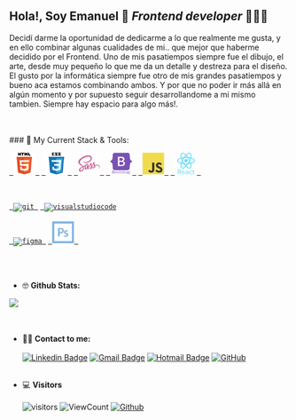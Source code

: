 ## Hola!, Soy Emanuel 👋 <i>Frontend developer</i> 👨🏻‍💻<br>
<p align="left">
 Decidí darme la oportunidad de dedicarme a lo que realmente me gusta, y en ello combinar algunas cualidades de mi.. que mejor que haberme decidido por el Frontend.
Uno de mis pasatiempos siempre fue el dibujo, el arte, desde muy pequeño lo que me da un detalle y destreza para el diseño. El gusto por la informática siempre fue otro de mis grandes pasatiempos y bueno aca estamos combinando ambos.
Y por que no poder ir más allá en algún momento y por supuesto seguir desarrollandome a mi mismo tambien. Siempre hay espacio para algo más!.
</p>
<br>
<br>
### 💫 My Current Stack & Tools:
<p align="left">
  <div align="left">
    <code><a href="https://www.w3.org/html/" target="_blank" rel="noreferrer"> <img src="https://raw.githubusercontent.com/devicons/devicon/master/icons/html5/html5-original-wordmark.svg" alt="html5" width="40" height="40"/> </a></code>
    <code><a href="https://www.w3schools.com/css/" target="_blank" rel="noreferrer"> <img src="https://raw.githubusercontent.com/devicons/devicon/master/icons/css3/css3-original-wordmark.svg" alt="css3" width="40" height="40"/> </a></code>
    <code><a href="https://sass-lang.com" target="_blank" rel="noreferrer"> <img src="https://raw.githubusercontent.com/devicons/devicon/master/icons/sass/sass-original.svg" alt="sass" width="40" height="40"/> </a></code>
    <code><a href="https://getbootstrap.com" target="_blank" rel="noreferrer"> <img src="https://raw.githubusercontent.com/devicons/devicon/master/icons/bootstrap/bootstrap-plain-wordmark.svg" alt="bootstrap" width="40" height="40"/> </a></code>
    <code><a href="https://developer.mozilla.org/en-US/docs/Web/JavaScript" target="_blank" rel="noreferrer"> <img src="https://raw.githubusercontent.com/devicons/devicon/master/icons/javascript/javascript-original.svg" alt="javascript" width="40" height="40"/> </a></code>
    <code><a href="https://reactjs.org/" target="_blank" rel="noreferrer"> <img src="https://raw.githubusercontent.com/devicons/devicon/master/icons/react/react-original-wordmark.svg" alt="react" width="40" height="40"/> </a></code>
  </div>
</p>
<br>

<p align="left">
  <div align="left">
    <code><a href="https://git-scm.com/" target="_blank" rel="noreferrer"> <img src="https://www.vectorlogo.zone/logos/git-scm/git-scm-icon.svg" alt="git" width="40" height="40"/> </a></code>
    <code><a href="https://code.visualstudio.com/" target="_blank" rel="noreferrer"> <img height="40px" src="https://cdn.svgporn.com/logos/visual-studio-code.svg" alt="visualstudiocode"><br><br></code>
    <code><a href="https://www.figma.com/" target="_blank" rel="noreferrer"> <img src="https://www.vectorlogo.zone/logos/figma/figma-icon.svg" alt="figma" width="40" height="40"/> </a></code>
      <code><a href="https://www.photoshop.com/en" target="_blank" rel="noreferrer"> <img src="https://raw.githubusercontent.com/devicons/devicon/master/icons/photoshop/photoshop-line.svg" alt="photoshop" width="40" height="40"/> </a></code>
  </div>
</p>
<br><br>

- 🤓 **Github Stats:**

<p align="left">
 <img height="150em" src="https://github-readme-stats.vercel.app/api/top-langs/?username=emavalente&theme=dracula&layout=compact" />
</p>
<br>

- 🤝🏻 **Contact to me:**<br><br>
  [![Linkedin Badge](https://img.shields.io/badge/-LinkedIn-blue?style=flat-square&logo=Linkedin&logoColor=white&link=https://www.https://www.linkedin.com/in/emanuel-valente/)](https://www.https://www.linkedin.com/in/emanuel-valente/)
  [![Gmail Badge](https://img.shields.io/badge/-Gmail-c14438?style=flat-square&logo=Gmail&logoColor=white&link=mailto:emavalente.dev@gmail.com)](mailto:emavalente.dev@gmail.com)
  [![Hotmail Badge](https://img.shields.io/badge/-Hotmail-0078D4?style=flat-square&logo=microsoft-outlook&logoColor=white&link=mailto:ema_zero@hotmail.com)](mailto:ema_zero@hotmail.com)
[![GitHub](https://img.shields.io/badge/-GitHub-181717?style=flat-square&logo=github&link=https://github.com/emavalente/)](https://github.com/emavalente/)<br><br>

- 💻 **Visitors**<br><br>
![visitors](https://visitor-badge.glitch.me/badge?page_id=emavalente.emavalente)
![ViewCount](https://views.whatilearened.today/views/github/verma-anushka/verma-anushka.svg)
[![Github](https://img.shields.io/github/followers/emavalente?label=Follow&style=social)](https://github.com/emavalente)
<!--
**emavalente/emavalente** is a ✨ _special_ ✨ repository because its `README.md` (this file) appears on your GitHub profile.


